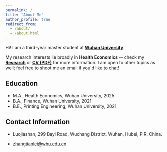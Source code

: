 ```yaml
---
permalink: /
title: "About Me"
author_profile: true
redirect_from: 
  - /about/
  - /about.html
---
```


Hi! I am a third-year master student at [**Wuhan University**](https://whu.edu.cn). 
<!-- Where I am fortunate enough to be advised by Prof. Min Guo. -->

<!-- Prior to [**Dong Fureng Institute of Economics and Social Development**](http://www.whudfr.com/index.aspx), Wuhan University, I earned my Bachelor's degree from [**Printing and Package School, Wuhan University**](https://pps.whu.edu.cn/zxgk/zxjj.htm) in June 2021. I am extremely grateful to [**Prof. Yihua Zhou**](https://sns.whu.edu.cn/info/1019/20143.htm), **Prof. Min Guo**, **Dr. Jingwei Huang**, and [**Prof. Xun Li**](https://sites.google.com/site/xlihomepage/) who introduced me to the world of Printing and Economics! -->

My research interests lie broadly in **Health Economics** -- check my [**Research**](publications) or [**CV (PDF)**](CV_Tianlei.pdf) for more information. I am open to other topics as well; feel free to shoot me an email if you'd like to chat!

## Education

- M.A., Health Economics, Wuhan University, 2025
- B.A., Finance, Wuhan University, 2021
- B.E., Printing Engineering, Wuhan University, 2021

## Contact Information

* Luojiashan, 299 Bayi Road, Wuchang District, Wuhan, Hubei, P.R. China.

* [zhangtianlei@whu.edu.cn](zhangtianlei@whu.edu.cn)







<!-- ## Professional Services
* **Journal Reviewing**: JMLR 2024.
* **Conference Reviewing**: NeurIPS 2024 / 2023 / 2022, ICLR 2025 / 2024, ICML 2023, ALT 2023, AISTATS 2025 / 2023 / 2022. -->
